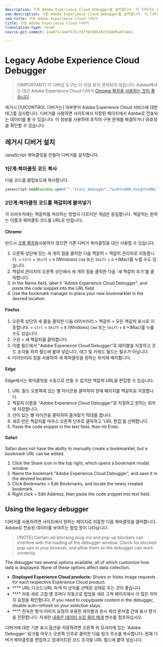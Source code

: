 ```yaml
---
description: 기존 Adobe Experience Cloud Debugger를 설치합니다. 이 디버거는 Analytics, Target, Advertising Cloud, Identity Service, DTM 및 Launch에 대한 태그를 검사합니다.
seo-description: 기존 Adobe Experience Cloud Debugger를 설치합니다. 이 디버거는 Analytics, Target, Advertising Cloud, Identity Service, DTM 및 Launch에 대한 태그를 검사합니다.
seo-title: 기존 Adobe Experience Cloud 디버거
title: 기존 Adobe Experience Cloud 디버거
translation-type: tm+mt
source-git-commit: 2ea071c4d4f675c74770396610219d405a07a0e1

---
```



# Legacy Adobe Experience Cloud Debugger

> [!IMPORTANT] 이 디버깅 도구는 더 이상 유지 관리되지 않습니다. Adobe에서는 대신 Adobe Experience Cloud 디버거 [Chrome 확장을 사용하는 것이 좋습니다](https://docs.adobe.com/content/help/en/debugger/using/experience-cloud-debugger.html).

레거시 [!UICONTROL 디버거는] 대부분의 Adobe Experience Cloud 서비스에 대한 태그를 검사합니다. 디버거를 사용하면 사이트에서 지정된 페이지에서 Adobe로 전송되는 데이터를 볼 수 있습니다. 이 정보를 사용하여 조직의 구현 문제를 해결하거나 유효성을 확인할 수 있습니다.

## 레거시 디버거 설치

JavaScript 북마클릿을 만들어 디버거를 설치합니다.

### 1단계:북마클릿 코드 복사

다음 코드를 클립보드에 복사합니다.

```JavaScript
javascript:void(window.open("","stats_debugger","width=800,height=800,location=0,menubar=0,status=1,toolbar=0,resizable=1,scrollbars=1").document.write("<script language=\"JavaScript\" id=dbg src=\"https://www.adobetag.com/d1/digitalpulsedebugger/live/DPD.js\"></"+"script>"+"<script language=\"JavaScript\">window.focus();</script>"));
```

### 2단계:북마클릿 코드를 책갈피에 붙여넣기

각 브라우저에는 책갈피를 처리하는 방법이 다르지만 개념은 동일합니다. 책갈피는 원하는 이름과 북마클릿 코드를 URL로 만듭니다.

#### Chrome

반드시 [크롬 확장을](https://docs.adobe.com/content/help/en/debugger/using/experience-cloud-debugger.html)사용하지 않으면 기존 디버거 북마클릿을 대신 사용할 수 있습니다.

1. 오른쪽 상단에 있는 세 개의 점을 클릭한 다음 책갈피 &gt; 책갈피 관리자로 이동합니다. + `Ctrl` + `Shift` + `O` (Windows) `Cmd` 또는 `Shift` + `O` +(Mac)를 누를 수도 있습니다.
2. 책갈피 관리자의 오른쪽 상단에서 세 개의 점을 클릭한 다음 '새 책갈피 추가'를 클릭합니다.
3. In the Name field, label it "Adobe Experience Cloud Debugger", and paste the code snippet into the URL field.
4. Use the bookmark manager to place your new bookmarklet in the desired location.

#### Firefox

1. 오른쪽 상단의 세 줄을 클릭한 다음 라이브러리 &gt; 책갈피 &gt; 모든 책갈피 표시로 이동합니다. + `Ctrl` + `Shift` + `B` (Windows) `Cmd` 또는 `Shift` + `B` +(Mac)를 누를 수도 있습니다.
2. 구성 &gt; 새 책갈피를 클릭합니다.
3. 이름 필드에서 "Adobe Experience Cloud Debugger"로 레이블을 지정하고 코드 조각을 위치 필드에 붙여 넣습니다. 태그 및 키워드 필드는 필수가 아닙니다.
4. 라이브러리 창을 사용하여 새 북마클릿을 원하는 위치에 배치합니다.

#### Edge

Edge에서는 북마클릿을 수동으로 만들 수 없지만 책갈피 URL을 편집할 수 있습니다.

1. URL 필드 오른쪽에 있는 별 아이콘을 클릭하여 현재 페이지를 책갈피로 지정합니다.
2. 책갈피 이름을 "Adobe Experience Cloud Debugger"로 지정하고 원하는 위치에 저장합니다.
3. 선이 있는 별 아이콘을 클릭하여 즐겨찾기 막대를 엽니다.
4. 새로 만든 책갈피를 마우스 오른쪽 단추로 클릭하고 'URL 편집'을 선택합니다.
5. Paste the code snippet in the text field, then hit Enter.

#### Safari

Safari does not have the ability to manually create a bookmarklet, but a bookmark URL can be edited.

1. Click the Share icon in the top right, which opens a bookmark modal window.
2. Name the bookmark "Adobe Experience Cloud Debugger", and save it in the desired location.
3. Click Bookmarks &gt; Edit Bookmarks, and locate the newly created bookmark.
4. Right click &gt; Edit Address, then paste the code snippet into text field.

## Using the legacy debugger

디버거를 사용하려면 사이트에서 원하는 페이지로 이동한 다음 북마클릿을 클릭합니다. Adobe로 전송된 데이터를 보여주는 팝업 창이 나타납니다.

> [!NOTE] Certain ad-blocking plug-ins and pop-up blockers can interfere with the loading of the debugger window. Check for blocked pop-ups in your browser, and allow them so the debugger can work correctly.

The debugger has several options available, all of which customize how data is displayed. None of these options affect data collection.

* **Displayed Experience Cloud products:** Shows or hides image requests for each respective Experience Cloud product.
* **** URL 디코드:URL 파섹 이 상자를 선택된 상태로 두는 것이 좋습니다.
* **** 자동 새로 고침:몇 초마다 자동으로 팝업을 새로 고쳐 페이지에서 더 많은 이미지 요청을 확인합니다. If you need to copy/paste content in the debugger, disable auto-refresh so your selection stays.
* **** 친숙한 형식:이미지 요청의 유용한 레이블과 원시 쿼리 문자열 간에 표시 형식을 전환합니다. 자세한 [내용은 데이터 수집 쿼리 매개](../js-implementation/data-collection/query-parameters.md) 변수를 참조하십시오.

디버거에 대한 기본 표시 옵션을 저장하려면 오른쪽 위 모서리에 있는 'Adobe Debugger' 링크를 마우스 오른쪽 단추로 클릭한 다음 링크 주소를 복사합니다. 현재 디버거 북마클릿을 편집하고 업데이트된 코드 조각을 URL 필드에 붙여 넣습니다.
